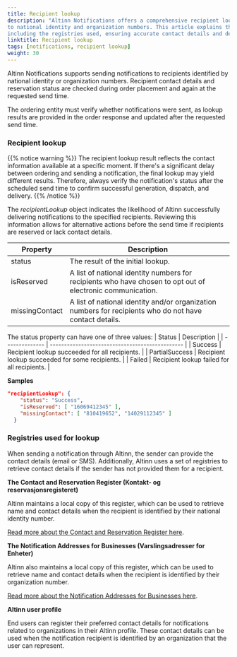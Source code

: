 ```yaml
---
title: Recipient lookup
description: "Altinn Notifications offers a comprehensive recipient lookup service for notifications sent
to national identity and organization numbers. This article explains the lookup process,
including the registries used, ensuring accurate contact details and delivery."
linktitle: Recipient lookup
tags: [notifications, recipient lookup]
weight: 30
---
```



Altinn Notifications supports sending notifications to recipients identified by national identity or organization numbers.
Recipient contact details and reservation status are checked during order placement and again at the requested send time.

The ordering entity must verify whether notifications were sent, as lookup results are provided in the order response and updated after the requested send time.

### Recipient lookup
{{% notice warning  %}}
The recipient lookup result reflects the contact information available at a specific moment.
If there's a significant delay between ordering and sending a notification, the final lookup may yield different results.
Therefore, always verify the notification's status after the scheduled send time to confirm successful generation, dispatch, and delivery.
{{% /notice %}}


The _recipientLookup_ object indicates the likelihood of Altinn successfully delivering notifications
to the specified recipients. Reviewing this information allows for alternative actions before the send time if recipients are reserved or lack contact details.

| Property       | Description                                                                                                   |
| -------------- | ------------------------------------------------------------------------------------------------------------- |
| status         | The result of the initial lookup.                                                                             |
| isReserved     | A list of national identity numbers for recipients who have chosen to opt out of electronic communication.    |
| missingContact | A list of national identity and/or organization numbers for recipients who do not have contact details.       |

The status property can have one of three values:
| Status         | Description                                     |
| -------------- | ----------------------------------------------- |
| Success        | Recipient lookup succeeded for all recipients.  |
| PartialSuccess | Recipient lookup succeeded for some recipients. |
| Failed         | Recipient lookup failed for all recipients.     |


__Samples__
```json
"recipientLookup": {
    "status": "Success",
    "isReserved": [ "16069412345" ],
    "missingContact": [ "810419652", "14029112345" ]
  }
```


### Registries used for lookup

When sending a notification through Altinn, the sender can provide the contact details (email or SMS).
Additionally, Altinn uses a set of registries to retrieve contact details if the sender has not provided them for a recipient.

__The Contact and Reservation Register (Kontakt- og reservasjonsregisteret)__

Altinn maintains a local copy of this register, which can be used to retrieve
name and contact details when the recipient is identified by their national identity number.

[Read more about the Contact and Reservation Register here](https://eid.difi.no/en/privacy-policy/privacy-policy-common-contact-register-krr).

__The Notification Addresses for Businesses (Varslingsadresser for Enheter)__

Altinn also maintains a local copy of this register, 
which can be used to retrieve name and contact details when the recipient is identified by their organization number.

[Read more about the Notification Addresses for Businesses here](https://www.brreg.no/en/other-topics/notification-addresses-to-apply-in-public-administration/?nocache=1704206499405).


__Altinn user profile__

End users can register their preferred contact details for notifications related to organizations
in their Altinn profile. These contact details can be used when the notification recipient is identified by an organization that the user can represent.